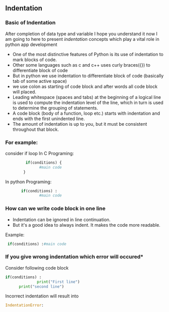 ## Indentation


### Basic of Indentation
After completion of data type and variable I hope you understand it now I am going to here to present
 *indentation* concepts which play a vital role in python app development

- One of the most distinctive features of Python is its use of indentation to mark blocks of code.
- Other some languages such as c and c++ uses curly braces({})  to differentiate block of code
- But in python we use indentation to differentiate block of code (basically tab of some active space)
- we use colon as starting of code block and after words all code block will placed.
- Leading whitespace (spaces and tabs) at the beginning of a logical line is used to compute the indentation level of the line, which in turn is used to determine the grouping of statements.
- A code block (body of a function, loop etc.) starts with indentation and ends with the first unindented line. 
- The amount of indentation is up to you, but it must be consistent throughout that block.

### For example:
consider if loop
In C Programing:
```python
         if(conditions) {
               #main code
        }
```
In python Programing:

```python
       if(conditions) :
               #main code
```

### How can we write code block in one line
- Indentation can be ignored in line continuation.
- But it's a good idea to always indent. It makes the code more readable.

Example:
```python
 if(conditions) :#main code
```

### If you give wrong indentation which error will occured*

Consider following code block
```python
if(conditions) :
              print("First line")
      print("second line")
```

Incorrect indentation will result into
```python
IndentationError:
```
